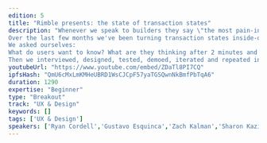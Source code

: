 ```yaml
---
edition: 5
title: "Rimble presents: the state of transaction states"
description: "Whenever we speak to builders they say \"the most pain-in-the-ass part of making dApps is those pesky transaction states\" (paraphrased). So we decided to do some of the work for you and now we want to share it.
Over the last few months we've been turning transaction states inside-out to grasp the do's and don'ts of keeping users in the loop about their on-chain activities. And what this means for how you should build them.
We asked ourselves:
What do users want to know? What are they thinking after 2 minutes and it looks like nothing's happened? Should we use blockchain lingo? Do users actually trust dApp transaction messages? And what happens if you run out of gas? Plus, plenty more.
Then we interviewed, designed, tested, demoed, iterated and repeated in order to get the answers you and every dApp developer needs. At this talk, we'll share everything we've learned and show you how you can turn these user insights into great user experiences for your own projects."
youtubeUrl: "https://www.youtube.com/embed/ZDaTl8PI7CQ"
ipfsHash: "QmU6cMxLmKMHeUBRD1WsCJCpF57yaTGSQwnNkBmfPbTqA6"
duration: 1290
expertise: "Beginner"
type: "Breakout"
track: "UX & Design"
keywords: []
tags: ['UX & Design']
speakers: ['Ryan Cordell','Gustavo Esquinca','Zach Kalman','Sharon Kaziunas','Mike Lockwitz','Alex Singh']
---
```


